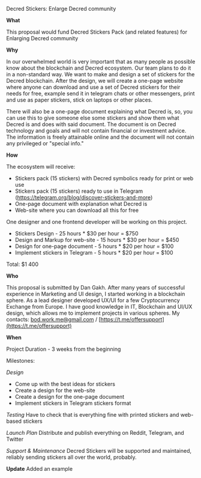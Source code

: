 Decred Stickers: Enlarge Decred community

**What**

This proposal would fund Decred Stickers Pack (and related features) for Enlarging Decred community

**Why**

In our overwhelmed world is very important that as many people as possible know about the blockchain and Decred ecosystem.
Our team plans to do it in a non-standard way. We want to make and design a set of stickers for the Decred blockchain.
After the design, we will create a one-page website where anyone can download and use a set of Decred stickers for their needs for free, example send it in telegram chats or other messengers, print and use as paper stickers, stick on laptops or other places.

There will also be a one-page document explaining what Decred is, so, you can use this to give someone else some stickers and show them what Decred is and does with said document. The document is on Decred technology and goals and will not contain financial or investment advice. The information is freely attainable online and the document will not contain any privileged or "special info."

**How**

The ecosystem will receive:

- Stickers pack (15 stickers) with Decred symbolics ready for print or web use
- Stickers pack (15 stickers) ready to use in Telegram (https://telegram.org/blog/discover-stickers-and-more)
- One-page document with explanation what Decred is
- Web-site where you can download all this for free

One designer and one frontend developer will be working on this project. 

- Stickers Design - 25 hours * $30 per hour = $750
- Design and Markup for web-site - 15 hours * $30 per hour = $450
- Design for one-page document - 5 hours * $20 per hour = $100
- Implement stickers in Telegram - 5 hours * $20 per hour = $100

Total: $1 400 

**Who**

This proposal is submitted by Dan Gakh. After many years of successful experience in Marketing and UI design, I started working in a blockchain sphere. As a lead designer developed UX/UI for a few Cryptocurrency Exchange from Europe. I have good knowledge in IT, Blockchain and UI/UX design, which allows me to implement projects in various spheres. My contacts: bod.work.me@gmail.com / [https://t.me/offersupport](https://t.me/offersupport)  

**When**

Project Duration - 3 weeks from the beginning

Milestones:


*Design*

- Come up with the best ideas for stickers
- Create a design for the web-site 
- Create a design for the one-page document 
- Implement stickers in Telegram stickers format


*Testing*
Have to check that is everything fine with printed stickers and web-based stickers


*Launch Plan*
Distribute and publish everything on Reddit, Telegram, and Twitter 


*Support & Maintenance*
Decred Stickers will be supported and maintained, reliably sending stickers all over the world, probably.


**Update** 
Added an example 